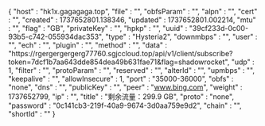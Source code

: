 {
  "host" : "hk1x.gagagaga.top",
  "file" : "",
  "obfsParam" : "",
  "alpn" : "",
  "cert" : "",
  "created" : 1737652801.138346,
  "updated" : 1737652801.002214,
  "mtu" : "",
  "flag" : "GB",
  "privateKey" : "",
  "hpkp" : "",
  "uuid" : "39cf233d-0c00-93b5-c742-055934dac353",
  "type" : "Hysteria2",
  "downmbps" : "",
  "user" : "",
  "ech" : "",
  "plugin" : "",
  "method" : "",
  "data" : "https:\/\/rgergergergerg77760.sgjccloud.top\/api\/v1\/client\/subscribe?token=7dcf1b7aa643dde854dea49b631fae71&flag=shadowrocket",
  "udp" : 1,
  "filter" : "",
  "protoParam" : "",
  "reserved" : "",
  "alterId" : "",
  "upmbps" : "",
  "keepalive" : "",
  "allowInsecure" : 1,
  "port" : "35000-36000",
  "obfs" : "none",
  "dns" : "",
  "publicKey" : "",
  "peer" : "www.bing.com",
  "weight" : 1737652799,
  "ip" : "",
  "title" : "剩余流量：299.9 GB",
  "proto" : "none",
  "password" : "0c141cb3-219f-40a9-9674-3d0aa759e9d2",
  "chain" : "",
  "shortId" : ""
}
  

